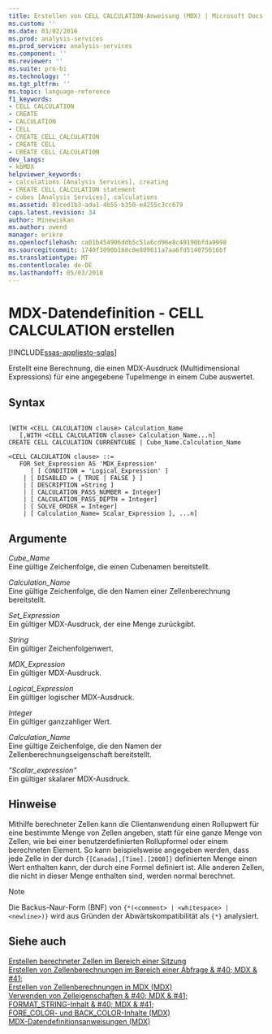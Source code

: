 ```yaml
---
title: Erstellen von CELL CALCULATION-Anweisung (MDX) | Microsoft Docs
ms.custom: ''
ms.date: 03/02/2016
ms.prod: analysis-services
ms.prod_service: analysis-services
ms.component: ''
ms.reviewer: ''
ms.suite: pro-bi
ms.technology: ''
ms.tgt_pltfrm: ''
ms.topic: language-reference
f1_keywords:
- CELL CALCULATION
- CREATE
- CALCULATION
- CELL
- CREATE_CELL_CALCULATION
- CREATE CELL
- CREATE CELL CALCULATION
dev_langs:
- kbMDX
helpviewer_keywords:
- calculations [Analysis Services], creating
- CREATE CELL CALCULATION statement
- cubes [Analysis Services], calculations
ms.assetid: 01ced1b3-ada1-4b55-b350-e4255c3cc679
caps.latest.revision: 34
author: Minewiskan
ms.author: owend
manager: erikre
ms.openlocfilehash: ca01b454906ddb5c51a6cd96e8c49190bfda9998
ms.sourcegitcommit: 1740f3090b168c0e809611a7aa6fd514075616bf
ms.translationtype: MT
ms.contentlocale: de-DE
ms.lasthandoff: 05/03/2018
---
```

# <a name="mdx-data-definition---create-cell-calculation"></a>MDX-Datendefinition - CELL CALCULATION erstellen
[!INCLUDE[ssas-appliesto-sqlas](../includes/ssas-appliesto-sqlas.md)]

  Erstellt eine Berechnung, die einen MDX-Ausdruck (Multidimensional Expressions) für eine angegebene Tupelmenge in einem Cube auswertet.  
  
## <a name="syntax"></a>Syntax  
  
```  
  
[WITH <CELL CALCULATION clause> Calculation_Name  
   [,WITH <CELL CALCULATION clause> Calculation_Name...n]  
CREATE CELL CALCULATION CURRENTCUBE | Cube_Name.Calculation_Name   
  
<CELL CALCULATION clause> ::=  
   FOR Set_Expression AS 'MDX_Expression'   
      [ [ CONDITION = 'Logical_Expression' ]   
    | [ DISABLED = { TRUE | FALSE } ]   
    | [ DESCRIPTION =String ]   
    | [ CALCULATION_PASS_NUMBER = Integer]   
    | [ CALCULATION_PASS_DEPTH = Integer]   
    | [ SOLVE_ORDER = Integer]   
    | [ Calculation_Name= Scalar_Expression ], ...n]  
```  
  
## <a name="arguments"></a>Argumente  
 *Cube_Name*  
 Eine gültige Zeichenfolge, die einen Cubenamen bereitstellt.  
  
 *Calculation_Name*  
 Eine gültige Zeichenfolge, die den Namen einer Zellenberechnung bereitstellt.  
  
 *Set_Expression*  
 Ein gültiger MDX-Ausdruck, der eine Menge zurückgibt.  
  
 *String*  
 Ein gültiger Zeichenfolgenwert.  
  
 *MDX_Expression*  
 Ein gültiger MDX-Ausdruck.  
  
 *Logical_Expression*  
 Ein gültiger logischer MDX-Ausdruck.  
  
 *Integer*  
 Ein gültiger ganzzahliger Wert.  
  
 *Calculation_Name*  
 Eine gültige Zeichenfolge, die den Namen der Zellenberechnungseigenschaft bereitstellt.  
  
 *"Scalar_expression"*  
 Ein gültiger skalarer MDX-Ausdruck.  
  
## <a name="remarks"></a>Hinweise  
 Mithilfe berechneter Zellen kann die Clientanwendung einen Rollupwert für eine bestimmte Menge von Zellen angeben, statt für eine ganze Menge von Zellen, wie bei einer benutzerdefinierten Rollupformel oder einem berechneten Element. So kann beispielsweise angegeben werden, dass jede Zelle in der durch `{[Canada],[Time].[2000]}` definierten Menge einen Wert enthalten kann, der durch eine Formel definiert ist. Alle anderen Zellen, die nicht in dieser Menge enthalten sind, werden normal berechnet.  
  
> [!NOTE]  
>  Die Backus-Naur-Form (BNF) von `{*(<comment> | <whitespace> | <newline>)}` wird aus Gründen der Abwärtskompatibilität als `{*}` analysiert.  
  
## <a name="see-also"></a>Siehe auch  
 [Erstellen berechneter Zellen im Bereich einer Sitzung](../analysis-services/multidimensional-models/mdx/mdx-cell-calculations-session-scoped-calculated-cells.md)   
 [Erstellen von Zellenberechnungen im Bereich einer Abfrage & #40; MDX & #41;](../analysis-services/multidimensional-models/mdx/mdx-cell-calculations-query-scoped-cell-calculations.md)   
 [Erstellen von Zellenberechnungen in MDX &#40;MDX&#41;](../analysis-services/multidimensional-models/mdx/mdx-cell-calculations-build-cell-calculations.md)   
 [Verwenden von Zelleigenschaften & #40; MDX & #41;](../analysis-services/multidimensional-models/mdx/mdx-cell-properties-using-cell-properties.md)   
 [FORMAT_STRING-Inhalt & #40; MDX & #41;](../analysis-services/multidimensional-models/mdx/mdx-cell-properties-format-string-contents.md)   
 [FORE_COLOR- und BACK_COLOR-Inhalte &#40;MDX&#41;](../analysis-services/multidimensional-models/mdx/mdx-cell-properties-fore-color-and-back-color-contents.md)   
 [MDX-Datendefinitionsanweisungen &#40;MDX&#41;](../mdx/mdx-data-definition-statements-mdx.md)  
  
  
